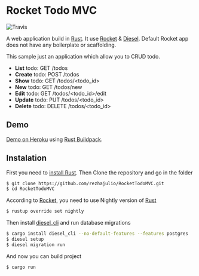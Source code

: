 # Rocket Todo MVC

![Travis](https://travis-ci.org/rezhajulio/RocketTodoMVC.svg?branch=master)

A web application build in [Rust](https://www.rust-lang.org/). It use [Rocket](https://rocket.rs) & [Diesel](http://diesel.rs/).
Default Rocket app does not have any boilerplate or scaffolding.

This sample just an application which allow you to CRUD todo.

- **List** todo: GET /todos 
- **Create** todo: POST /todos
- **Show** todo: GET /todos/<todo_id>
- **New** todo: GET /todos/new
- **Edit** todo: GET /todos/<todo_id>/edit
- **Update** todo: PUT /todos/<todo_id>
- **Delete** todo: DELETE /todos/<todo_id>

## Demo

[Demo on Heroku](https://rocky-mesa-79895.herokuapp.com/) using [Rust Buildpack](https://github.com/emk/heroku-buildpack-rust).

## Instalation

First you need to [install Rust](https://www.rust-lang.org/install.html). Then Clone the repository and go in the folder

~~~bash
$ git clone https://github.com/rezhajulio/RocketTodoMVC.git
$ cd RocketTodoMVC
~~~

According to [Rocket](https://rocket.rs), you need to use Nightly version of [Rust](https://www.rust-lang.org/)

~~~bash
$ rustup override set nightly
~~~

Then install [diesel_cli](https://github.com/diesel-rs/diesel/tree/master/diesel_cli) and run database migrations

~~~bash
$ cargo install diesel_cli --no-default-features --features postgres
$ diesel setup
$ diesel migration run
~~~

And now you can build project

~~~bash
$ cargo run
~~~
